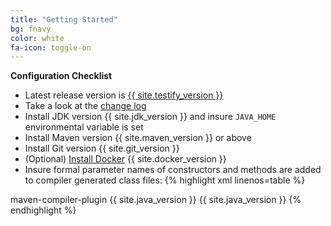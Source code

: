 ```yaml
---
title: "Getting Started"
bg: fnavy
color: white
fa-icon: toggle-on
---
```


**Configuration Checklist**

- Latest release version is [{{ site.testify_version }}][maven-central]
- Take a look at the [change log][changelog]
- Install JDK version {{ site.jdk_version }} and insure `JAVA_HOME` environmental variable is set
- Install Maven version {{ site.maven_version }} or above
- Install Git version {{ site.git_version }}
- (Optional) [Install Docker](#install-docker) {{ site.docker_version }}
- Insure formal parameter names of constructors and methods are added to
compiler generated class files:
{% highlight xml linenos=table %}
<plugin>
    <artifactId>maven-compiler-plugin</artifactId>
    <configuration>
        <source>{{ site.java_version }}</source>
        <target>{{ site.java_version }}</target>
        <compilerArguments>
            <!-- Enable runtime discovery of parameter names -->
            <parameters />
        </compilerArguments>
    </configuration>
</plugin>
{% endhighlight %}

[changelog]: https://github.com/testify-project/testify/blob/master/CHANGELOG.md
[maven-central]: http://repo1.maven.org/maven2/org/testifyproject

